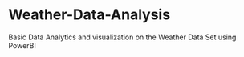 # Weather-Data-Analysis
Basic Data Analytics and visualization on the Weather Data Set using PowerBI
